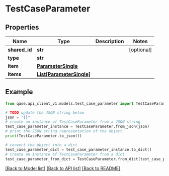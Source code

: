 # TestCaseParameter


## Properties

Name | Type | Description | Notes
------------ | ------------- | ------------- | -------------
**shared_id** | **str** |  | [optional] 
**type** | **str** |  | 
**item** | [**ParameterSingle**](ParameterSingle.md) |  | 
**items** | [**List[ParameterSingle]**](ParameterSingle.md) |  | 

## Example

```python
from qase.api_client_v1.models.test_case_parameter import TestCaseParameter

# TODO update the JSON string below
json = "{}"
# create an instance of TestCaseParameter from a JSON string
test_case_parameter_instance = TestCaseParameter.from_json(json)
# print the JSON string representation of the object
print(TestCaseParameter.to_json())

# convert the object into a dict
test_case_parameter_dict = test_case_parameter_instance.to_dict()
# create an instance of TestCaseParameter from a dict
test_case_parameter_from_dict = TestCaseParameter.from_dict(test_case_parameter_dict)
```
[[Back to Model list]](../README.md#documentation-for-models) [[Back to API list]](../README.md#documentation-for-api-endpoints) [[Back to README]](../README.md)


